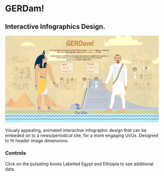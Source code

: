 # GERDam!

## Interactive Infographics Design.

![Title Screen](https://github.com/ngarius/GERDam/blob/main/Screen%20Shot%20.png)

Visualy appealing, animated interactive infographic design that can be embeded on to a news/periodical site, for a more engaging Ui/Ux.
Designed to fit header image dimensions.

### Controls

Click on the pulsating boxes Labelled Egypt and Ethiopia to see additional data.



